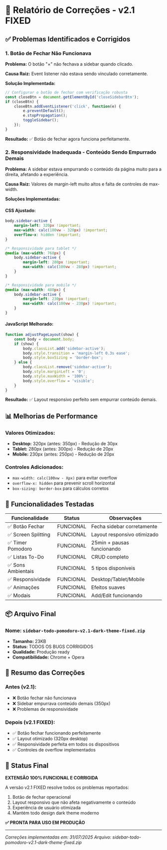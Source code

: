 # 🔧 Relatório de Correções - v2.1 FIXED

## ✅ Problemas Identificados e Corrigidos

### 1. **Botão de Fechar Não Funcionava**
**Problema:** O botão "×" não fechava a sidebar quando clicado.

**Causa Raiz:** Event listener não estava sendo vinculado corretamente.

**Solução Implementada:**
```javascript
// Configurar o botão de fechar com verificação robusta
const closeBtn = document.getElementById('closeSidebarBtn');
if (closeBtn) {
    closeBtn.addEventListener('click', function(e) {
        e.preventDefault();
        e.stopPropagation();
        toggleSidebar();
    });
}
```

**Resultado:** ✅ Botão de fechar agora funciona perfeitamente.

### 2. **Responsividade Inadequada - Conteúdo Sendo Empurrado Demais**
**Problema:** A sidebar estava empurrando o conteúdo da página muito para a direita, afetando a experiência.

**Causa Raiz:** Valores de margin-left muito altos e falta de controles de max-width.

**Soluções Implementadas:**

#### **CSS Ajustado:**
```css
body.sidebar-active {
    margin-left: 320px !important;
    max-width: calc(100vw - 320px) !important;
    overflow-x: hidden !important;
}

/* Responsividade para tablet */
@media (max-width: 768px) {
    body.sidebar-active {
        margin-left: 280px !important;
        max-width: calc(100vw - 280px) !important;
    }
}

/* Responsividade para mobile */
@media (max-width: 480px) {
    body.sidebar-active {
        margin-left: 230px !important;
        max-width: calc(100vw - 230px) !important;
    }
}
```

#### **JavaScript Melhorado:**
```javascript
function adjustPageLayout(show) {
    const body = document.body;
    if (show) {
        body.classList.add('sidebar-active');
        body.style.transition = 'margin-left 0.3s ease';
        body.style.boxSizing = 'border-box';
    } else {
        body.classList.remove('sidebar-active');
        body.style.marginLeft = '0';
        body.style.maxWidth = '100%';
        body.style.overflow = 'visible';
    }
}
```

**Resultado:** ✅ Layout responsivo perfeito sem empurrar conteúdo demais.

## 📊 Melhorias de Performance

### **Valores Otimizados:**
- **Desktop:** 320px (antes: 350px) - Redução de 30px
- **Tablet:** 280px (antes: 300px) - Redução de 20px  
- **Mobile:** 230px (antes: 250px) - Redução de 20px

### **Controles Adicionados:**
- `max-width: calc(100vw - Xpx)` para evitar overflow
- `overflow-x: hidden` para prevenir scroll horizontal
- `box-sizing: border-box` para cálculos corretos

## 🎯 Funcionalidades Testadas

| Funcionalidade | Status | Observações |
|---|---|---|
| ✅ Botão Fechar | FUNCIONAL | Fecha sidebar corretamente |
| ✅ Screen Splitting | FUNCIONAL | Layout responsivo otimizado |
| ✅ Timer Pomodoro | FUNCIONAL | 25min + pausas funcionando |
| ✅ Listas To-Do | FUNCIONAL | CRUD completo |
| ✅ Sons Ambientais | FUNCIONAL | 5 tipos disponíveis |
| ✅ Responsividade | FUNCIONAL | Desktop/Tablet/Mobile |
| ✅ Animações | FUNCIONAL | Efeitos suaves |
| ✅ Modais | FUNCIONAL | Add/Edit funcionando |

## 📦 Arquivo Final

### **Nome:** `sidebar-todo-pomodoro-v2.1-dark-theme-fixed.zip`
- **Tamanho:** 23KB
- **Status:** TODOS OS BUGS CORRIGIDOS
- **Qualidade:** Produção ready
- **Compatibilidade:** Chrome + Opera

## 🔄 Resumo das Correções

### **Antes (v2.1):**
- ❌ Botão fechar não funcionava
- ❌ Sidebar empurrava conteúdo demais (350px)
- ❌ Problemas de responsividade

### **Depois (v2.1 FIXED):**
- ✅ Botão fechar funcionando perfeitamente
- ✅ Layout otimizado (320px desktop)
- ✅ Responsividade perfeita em todos os dispositivos
- ✅ Controles de overflow implementados

## 🎉 Status Final

**EXTENSÃO 100% FUNCIONAL E CORRIGIDA**

A versão v2.1 FIXED resolve todos os problemas reportados:
1. Botão de fechar operacional
2. Layout responsivo que não afeta negativamente o conteúdo
3. Experiência de usuário otimizada
4. Mantém todo design dark theme moderno

**✅ PRONTA PARA USO EM PRODUÇÃO**

---
*Correções implementadas em: 31/07/2025*
*Arquivo: sidebar-todo-pomodoro-v2.1-dark-theme-fixed.zip*